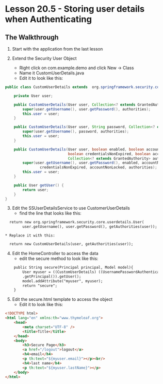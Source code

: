 # Lesson 20.5 - Storing user details when Authenticating 
## The Walkthrough 

1. Start with the application from the last lesson 

2. Extend the Security User Object 
	* Right click on com.example.demo and click New -> Class 
	* Name it CustomUserDetails.java 
	* Edit it to look like this: 
```java
public class CustomUserDetails extends  org.springframework.security.core.userdetails.User{

    private User user;

    public CustomUserDetails(User user, Collection<? extends GrantedAuthority> authorities){
        super(user.getUsername(), user.getPassword(), authorities);
        this.user = user;
    }

    public CustomUserDetails(User user, String password, Collection<? extends GrantedAuthority> authorities){
        super(user.getUsername(), password, authorities);
        this.user = user;
    }

    public CustomUserDetails(User user, boolean enabled, boolean accountNonExpired, 
                             boolean credentialsNonExpired, boolean accountNonLocked, 
                             Collection<? extends GrantedAuthority> authorities) {
        super(user.getUsername(), user.getPassword(), enabled, accountNonExpired, 
                credentialsNonExpired, accountNonLocked, authorities);
        this.user = user;
    }

    public User getUser() {
        return user;
    }
}
```

3. Edit the SSUserDetailsService to use CustomerUserDetails 
  	* find the line that looks like this: 
```html
  return new org.springframework.security.core.userdetails.User( 
        user.getUsername(), user.getPassword(), getAuthorities(user)); 
```

  	* Replace it with this: 
```html
  return new CustomUserDetails(user, getAuthorities(user));  
```


4. Edit the HomeController to access the data 
  	* edit the secure method to look like this: 
```html
    public String secure(Principal principal, Model model){
        User myuser = ((CustomUserDetails) ((UsernamePasswordAuthenticationToken) principal)
		.getPrincipal()).getUser();
        model.addAttribute("myuser", myuser);
        return "secure";
    }
```

5. Edit the secure.html template to access the object
  	* Edit it to look like this: 
```html
<!DOCTYPE html>
<html lang="en" xmlns:th="www.thymeleaf.org">
    <head>
        <meta charset="UTF-8" />
        <title>Title</title>
    </head>
    <body>
        <h3>Secure Page</h3>
        <a href="/logout">logout</a>
        <h4>email</h4>
        <p th:text="${myuser.email}"></p><br/>
        <h4>last name</h4>
        <p th:text="${myuser.lastName}"></p>
    </body>
</html>
```

